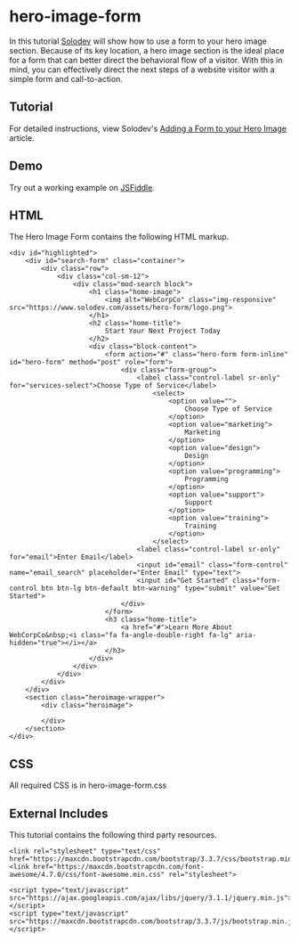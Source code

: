 # hero-image-form
In this tutorial [Solodev](https://www.solodev.com/) will show how to use a form to your hero image section. Because of its key location, a hero image section is the ideal place for a form that can better direct the behavioral flow of a visitor. With this in mind, you can effectively direct the next steps of a website visitor with a simple form and call-to-action.

## Tutorial

For detailed instructions, view Solodev's [Adding a Form to your Hero Image](https://www.solodev.com/blog/web-design/adding-a-form-to-your-hero-image.stml) article.

## Demo

Try out a working example on [JSFiddle](https://jsfiddle.net/solodev/8vqk6n8r/).

## HTML

The Hero Image Form contains the following HTML markup.

```
<div id="highlighted">
	<div id="search-form" class="container">
		<div class="row">
			<div class="col-sm-12">
				<div class="mod-search block">
					<h1 class="home-image">
						<img alt="WebCorpCo" class="img-responsive" src="https://www.solodev.com/assets/hero-form/logo.png">
					</h1>
					<h2 class="home-title">
						Start Your Next Project Today
					</h2>
					<div class="block-content">
						<form action="#" class="hero-form form-inline" id="hero-form" method="post" role="form">
							<div class="form-group">
								<label class="control-label sr-only" for="services-select">Choose Type of Service</label> 
									<select>
										<option value="">
											Choose Type of Service
										</option>
										<option value="marketing">
											Marketing
										</option>
										<option value="design">
											Design
										</option>
										<option value="programming">
											Programming
										</option>
										<option value="support">
											Support
										</option>
										<option value="training">
											Training
										</option>                                                       
									</select>
								<label class="control-label sr-only" for="email">Enter Email</label>
								<input id="email" class="form-control" name="email_search" placeholder="Enter Email" type="text">
								<input id="Get Started" class="form-control btn btn-lg btn-default btn-warning" type="submit" value="Get Started">
							</div>
						</form>
						<h3 class="home-title">
							<a href="#">Learn More About WebCorpCo&nbsp;<i class="fa fa-angle-double-right fa-lg" aria-hidden="true"></i></a>
						</h3>
					</div>
				</div>
			</div>
		</div>
	</div>
	<section class="heroimage-wrapper">
		<div class="heroimage">
			
		</div>
	</section>
</div>
```

## CSS

All required CSS is in hero-image-form.css


## External Includes

This tutorial contains the following third party resources.

```
<link rel="stylesheet" type="text/css" href="https://maxcdn.bootstrapcdn.com/bootstrap/3.3.7/css/bootstrap.min.css">
<link href="https://maxcdn.bootstrapcdn.com/font-awesome/4.7.0/css/font-awesome.min.css" rel="stylesheet">

<script type="text/javascript" src="https://ajax.googleapis.com/ajax/libs/jquery/3.1.1/jquery.min.js"></script>
<script type="text/javascript" src="https://maxcdn.bootstrapcdn.com/bootstrap/3.3.7/js/bootstrap.min.js"></script>
```
